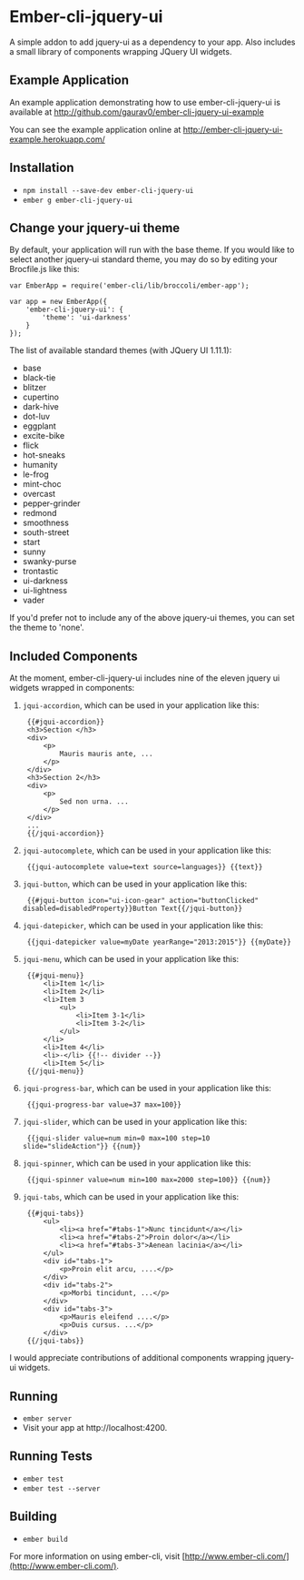 # Ember-cli-jquery-ui

A simple addon to add jquery-ui as a dependency to your app. Also includes a small library of components wrapping JQuery UI widgets.

## Example Application

An example application demonstrating how to use ember-cli-jquery-ui is available at
http://github.com/gaurav0/ember-cli-jquery-ui-example

You can see the example application online at
http://ember-cli-jquery-ui-example.herokuapp.com/

## Installation

* `npm install --save-dev ember-cli-jquery-ui`
* `ember g ember-cli-jquery-ui`

## Change your jquery-ui theme

By default, your application will run with the base theme. If you would like to select another jquery-ui standard theme,
you may do so by editing your Brocfile.js like this:

    var EmberApp = require('ember-cli/lib/broccoli/ember-app');

    var app = new EmberApp({
        'ember-cli-jquery-ui': {
            'theme': 'ui-darkness'
        }
    });

The list of available standard themes (with JQuery UI 1.11.1):

* base
* black-tie
* blitzer
* cupertino
* dark-hive
* dot-luv
* eggplant
* excite-bike
* flick
* hot-sneaks
* humanity
* le-frog
* mint-choc
* overcast
* pepper-grinder
* redmond
* smoothness
* south-street
* start
* sunny
* swanky-purse
* trontastic
* ui-darkness
* ui-lightness
* vader

If you'd prefer not to include any of the above jquery-ui themes, you can set
the theme to 'none'.

## Included Components

At the moment, ember-cli-jquery-ui includes nine of the eleven jquery ui widgets wrapped in components:

1. `jqui-accordion`, which can be used in your application like this:

        {{#jqui-accordion}}
        <h3>Section </h3>
        <div>
            <p>
                Mauris mauris ante, ...
            </p>
        </div>
        <h3>Section 2</h3>
        <div>
            <p>
                Sed non urna. ...
            </p>
        </div>
        ...
        {{/jqui-accordion}}

2. `jqui-autocomplete`, which can be used in your application like this:

        {{jqui-autocomplete value=text source=languages}} {{text}}

3. `jqui-button`, which can be used in your application like this:

        {{#jqui-button icon="ui-icon-gear" action="buttonClicked" disabled=disabledProperty}}Button Text{{/jqui-button}}

4. `jqui-datepicker`, which can be used in your application like this:

        {{jqui-datepicker value=myDate yearRange="2013:2015"}} {{myDate}}
        
5. `jqui-menu`, which can be used in your application like this:

        {{#jqui-menu}}
            <li>Item 1</li>
            <li>Item 2</li>
            <li>Item 3
                <ul>
                    <li>Item 3-1</li>
                    <li>Item 3-2</li>
                </ul>
            </li>
            <li>Item 4</li>
            <li>-</li> {{!-- divider --}}
            <li>Item 5</li>
        {{/jqui-menu}}

6. `jqui-progress-bar`, which can be used in your application like this:

        {{jqui-progress-bar value=37 max=100}}

7. `jqui-slider`, which can be used in your application like this:

        {{jqui-slider value=num min=0 max=100 step=10 slide="slideAction"}} {{num}}

8. `jqui-spinner`, which can be used in your application like this:

        {{jqui-spinner value=num min=100 max=2000 step=100}} {{num}}
        
9. `jqui-tabs`, which can be used in your application like this:

        {{#jqui-tabs}}
            <ul>
                <li><a href="#tabs-1">Nunc tincidunt</a></li>
                <li><a href="#tabs-2">Proin dolor</a></li>
                <li><a href="#tabs-3">Aenean lacinia</a></li>
            </ul>
            <div id="tabs-1">
                <p>Proin elit arcu, ....</p>
            </div>
            <div id="tabs-2">
                <p>Morbi tincidunt, ...</p>
            </div>
            <div id="tabs-3">
                <p>Mauris eleifend ....</p>
                <p>Duis cursus. ...</p>
            </div>
        {{/jqui-tabs}}

I would appreciate contributions of additional components wrapping jquery-ui widgets.

## Running

* `ember server`
* Visit your app at http://localhost:4200.

## Running Tests

* `ember test`
* `ember test --server`

## Building

* `ember build`

For more information on using ember-cli, visit [http://www.ember-cli.com/](http://www.ember-cli.com/).
